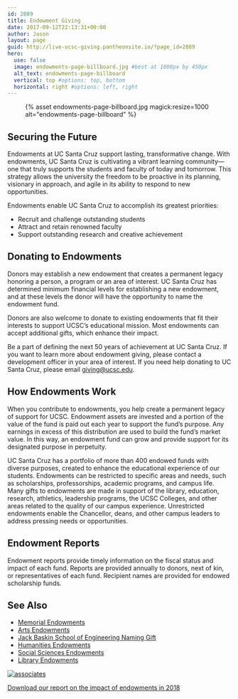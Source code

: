 ```yaml
---
id: 2889
title: Endowment Giving
date: 2017-09-12T22:13:31+00:00
author: Jason
layout: page
guid: http://live-ucsc-giving.pantheonsite.io/?page_id=2889
hero:
  use: false
  image: endowments-page-billboard.jpg #best at 1000px by 450px
  alt_text: endowments-page-billboard
  vertical: top #options: top, bottom
  horizontal: right #options: left, right
---
```

<figure class="inline-image full">
{% asset endowments-page-billboard.jpg magick:resize=1000 alt="endowments-page-billboard" %}</figure>

## Securing the Future

Endowments at UC Santa Cruz support lasting, transformative change. With endowments, UC Santa Cruz is cultivating a vibrant learning community—one that truly supports the students and faculty of today and tomorrow. This strategy allows the university the freedom to be proactive in its planning, visionary in approach, and agile in its ability to respond to new opportunities.

Endowments enable UC Santa Cruz to accomplish its greatest priorities:

  * Recruit and challenge outstanding students
  * Attract and retain renowned faculty
  * Support outstanding research and creative achievement

## Donating to Endowments

Donors may establish a new endowment that creates a permanent legacy honoring a person, a program or an area of interest. UC Santa Cruz has determined minimum financial levels for establishing a new endowment, and at these levels the donor will have the opportunity to name the endowment fund.

Donors are also welcome to donate to existing endowments that fit their interests to support UCSC&#8217;s educational mission. Most endowments can accept additional gifts, which enhance their impact.

Be a part of defining the next 50 years of achievement at UC Santa Cruz. If you want to learn more about endowment giving, please contact a development officer in your area of interest. If you need help donating to UC Santa Cruz, please email <giving@ucsc.edu>.

## How Endowments Work

When you contribute to endowments, you help create a permanent legacy of support for UCSC. Endowment assets are invested and a portion of the value of the fund is paid out each year to support the fund&#8217;s purpose. Any earnings in excess of this distribution are used to build the fund&#8217;s market value. In this way, an endowment fund can grow and provide support for its designated purpose in perpetuity.

UC Santa Cruz has a portfolio of more than 400 endowed funds with diverse purposes, created to enhance the educational experience of our students. Endowments can be restricted to specific areas and needs, such as scholarships, professorships, academic programs, and campus life. Many gifts to endowments are made in support of the library, education, research, athletics, leadership programs, the UCSC Colleges, and other areas related to the quality of our campus experience. Unrestricted endowments enable the Chancellor, deans, and other campus leaders to address pressing needs or opportunities.

## Endowment Reports

Endowment reports provide timely information on the fiscal status and impact of each fund. Reports are provided annually to donors, next of kin, or representatives of each fund. Recipient names are provided for endowed scholarship funds.

## See Also

  * [Memorial Endowments](/ways-to-give/endowment-giving/memorial-endowments/)
  * [Arts Endowments](http://arts.ucsc.edu/giving/endowments)
  * [Jack Baskin School of Engineering Naming Gift](https://www.soe.ucsc.edu/about-us/our-naming-gift)
  * [Humanities Endowments](http://humanities.ucsc.edu/about/giving/endowments/index.html)
  * [Social Sciences Endowments](http://socialsciences.ucsc.edu/support-us/index.html)
  * [Library Endowments](http://library.ucsc.edu/giving/endowments/endow-a-collection)

[![associates](/assets/images/endowment-report-2018-cover.jpg)](/pdf/Endowment-Report-Insert-2018.pdf)

[Download our report on the impact of endowments in 2018](/pdf/Endowment-Report-Insert-2018.pdf)
